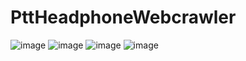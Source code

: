 # PttHeadphoneWebcrawler
![image](https://github.com/flicker8815/Ptt-Headphone-web-crawler/blob/master/螢幕快照%202020-05-21%20上午1.20.01.png)
![image](https://github.com/flicker8815/Ptt-Headphone-web-crawler/blob/master/螢幕快照%202020-05-21%20上午1.20.12.png)
![image](https://github.com/flicker8815/Ptt-Headphone-web-crawler/blob/master/螢幕快照%202020-05-21%20上午1.20.29.png)
![image](https://github.com/flicker8815/Ptt-Headphone-web-crawler/blob/master/螢幕快照%202020-05-21%20上午1.20.41.png)
